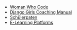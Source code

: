 * [Woman Who Code](https://github.com/WomenWhoCode/guidelines-resources/blob/master/learn_to_program.md)
* [Django Girls Coaching Manual](https://coach.djangogirls.org/)
* [Schülerpaten](http://schuelerpaten-berlin.de/)
* [E-Learning Platforms](https://t3n.de/news/e-learning-plattformen-650727/)

